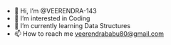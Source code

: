 - 👋 Hi, I’m @VEERENDRA-143
- 👀 I’m interested in Coding
- 🌱 I’m currently learning Data Structures
- 📫 How to reach me veerendrababu80@gmail.com

<!---
VEERENDRA-143/VEERENDRA-143 is a ✨ special ✨ repository because its `README.md` (this file) appears on your GitHub profile.
You can click the Preview link to take a look at your changes.
--->
